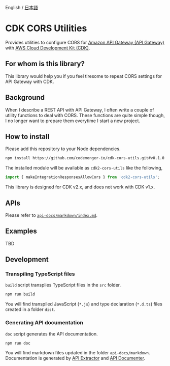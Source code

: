 English / [日本語](./README.ja.md)

# CDK CORS Utilities

Provides utilities to configure CORS for [Amazon API Gateway (API Gateway)](https://docs.aws.amazon.com/apigateway/latest/developerguide/welcome.html) with [AWS Cloud Development Kit (CDK)](https://docs.aws.amazon.com/cdk/v2/guide/home.html).

## For whom is this library?

This library would help you if you feel tiresome to repeat CORS settings for API Gateway with CDK.

## Background

When I describe a REST API with API Gateway, I often write a couple of utility functions to deal with CORS.
These functions are quite simple though, I no longer want to prepare them everytime I start a new project.

## How to install

Please add this repository to your Node dependencies.

```sh
npm install https://github.com/codemonger-io/cdk-cors-utils.git#v0.1.0
```

The installed module will be available as `cdk2-cors-utils` like the following,

```js
import { makeIntegrationResponsesAllowCors } from 'cdk2-cors-utils';
```

This library is designed for CDK v2.x, and does not work with CDK v1.x.

## APIs

Please refer to [`api-docs/markdown/index.md`](./api-docs/markdown/index.md).

## Examples

TBD

## Development

### Transpiling TypeScript files

`build` script transplies TypeScript files in the `src` folder.

```sh
npm run build
```

You will find transpiled JavaScript (`*.js`) and type declaration (`*.d.ts`) files created in a folder `dist`.

### Generating API documentation

`doc` script generates the API documentation.

```sh
npm run doc
```

You will find markdown files updated in the folder `api-docs/markdown`.
Documentation is generated by [API Extractor](https://api-extractor.com) and [API Documenter](https://api-extractor.com/pages/setup/generating_docs/).